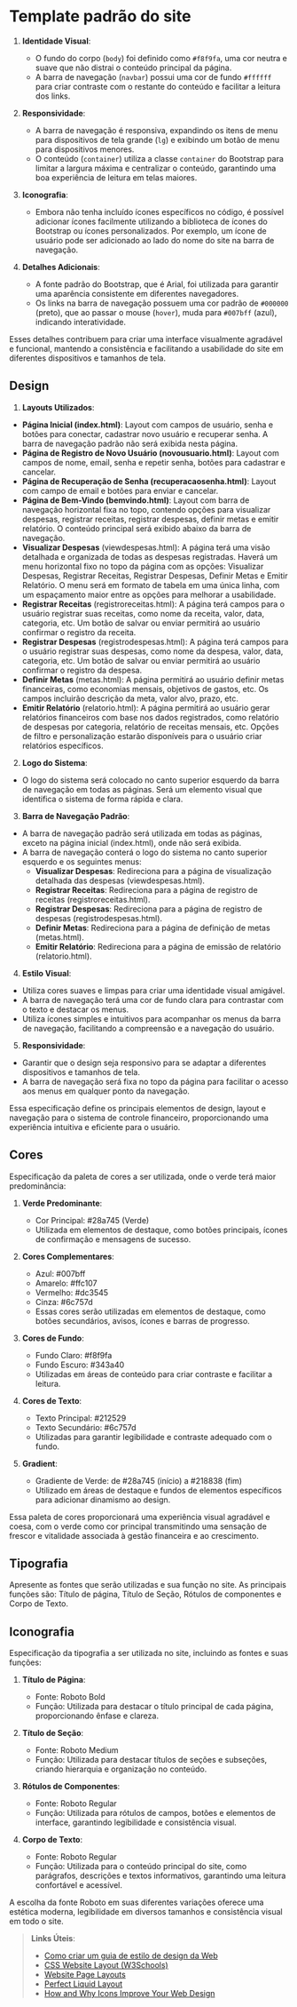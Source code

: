 # Template padrão do site

1. **Identidade Visual**:
   - O fundo do corpo (`body`) foi definido como `#f8f9fa`, uma cor neutra e suave que não distrai o conteúdo principal da página.
   - A barra de navegação (`navbar`) possui uma cor de fundo `#ffffff` para criar contraste com o restante do conteúdo e facilitar a leitura dos links.

2. **Responsividade**:
   - A barra de navegação é responsiva, expandindo os itens de menu para dispositivos de tela grande (`lg`) e exibindo um botão de menu para dispositivos menores.
   - O conteúdo (`container`) utiliza a classe `container` do Bootstrap para limitar a largura máxima e centralizar o conteúdo, garantindo uma boa experiência de leitura em telas maiores.

3. **Iconografia**:
   - Embora não tenha incluído ícones específicos no código, é possível adicionar ícones facilmente utilizando a biblioteca de ícones do Bootstrap ou ícones personalizados. Por exemplo, um ícone de usuário pode ser adicionado ao lado do nome do site na barra de navegação.

4. **Detalhes Adicionais**:
   - A fonte padrão do Bootstrap, que é Arial, foi utilizada para garantir uma aparência consistente em diferentes navegadores.
   - Os links na barra de navegação possuem uma cor padrão de `#000000` (preto), que ao passar o mouse (`hover`), muda para `#007bff` (azul), indicando interatividade.

Esses detalhes contribuem para criar uma interface visualmente agradável e funcional, mantendo a consistência e facilitando a usabilidade do site em diferentes dispositivos e tamanhos de tela.

## Design

1. **Layouts Utilizados**:
- **Página Inicial (index.html)**: Layout com campos de usuário, senha e botões para conectar, cadastrar novo usuário e recuperar senha. A barra de navegação padrão não será exibida nesta página.
- **Página de Registro de Novo Usuário (novousuario.html)**: Layout com campos de nome, email, senha e repetir senha, botões para cadastrar e cancelar.
- **Página de Recuperação de Senha (recuperacaosenha.html)**: Layout com campo de email e botões para enviar e cancelar.
- **Página de Bem-Vindo (bemvindo.html)**: Layout com barra de navegação horizontal fixa no topo, contendo opções para visualizar despesas, registrar receitas, registrar despesas, definir metas e emitir relatório. O conteúdo principal será exibido abaixo da barra de navegação.
- **Visualizar Despesas** (viewdespesas.html): A página terá uma visão detalhada e organizada de todas as despesas registradas. Haverá um menu horizontal fixo no topo da página com as opções: Visualizar Despesas, Registrar Receitas, Registrar Despesas, Definir Metas e Emitir Relatório. O menu será em formato de tabela em uma única linha, com um espaçamento maior entre as opções para melhorar a usabilidade.
- **Registrar Receitas** (registroreceitas.html): A página terá campos para o usuário registrar suas receitas, como nome da receita, valor, data, categoria, etc. Um botão de salvar ou enviar permitirá ao usuário confirmar o registro da receita.
- **Registrar Despesas** (registrodespesas.html): A página terá campos para o usuário registrar suas despesas, como nome da despesa, valor, data, categoria, etc. Um botão de salvar ou enviar permitirá ao usuário confirmar o registro da despesa.
- **Definir Metas** (metas.html): A página permitirá ao usuário definir metas financeiras, como economias mensais, objetivos de gastos, etc. Os campos incluirão descrição da meta, valor alvo, prazo, etc.
- **Emitir Relatório** (relatorio.html): A página permitirá ao usuário gerar relatórios financeiros com base nos dados registrados, como relatório de despesas por categoria, relatório de receitas mensais, etc. Opções de filtro e personalização estarão disponíveis para o usuário criar relatórios específicos.


2. **Logo do Sistema**:
- O logo do sistema será colocado no canto superior esquerdo da barra de navegação em todas as páginas. Será um elemento visual que identifica o sistema de forma rápida e clara.

3. **Barra de Navegação Padrão**:
- A barra de navegação padrão será utilizada em todas as páginas, exceto na página inicial (index.html), onde não será exibida.
- A barra de navegação conterá o logo do sistema no canto superior esquerdo e os seguintes menus:
     - **Visualizar Despesas**: Redireciona para a página de visualização detalhada das despesas (viewdespesas.html).
     - **Registrar Receitas**: Redireciona para a página de registro de receitas (registroreceitas.html).
     - **Registrar Despesas**: Redireciona para a página de registro de despesas (registrodespesas.html).
     - **Definir Metas**: Redireciona para a página de definição de metas (metas.html).
     - **Emitir Relatório**: Redireciona para a página de emissão de relatório (relatorio.html).

4. **Estilo Visual**:
- Utiliza cores suaves e limpas para criar uma identidade visual amigável.
- A barra de navegação terá uma cor de fundo clara para contrastar com o texto e destacar os menus.
- Utiliza ícones simples e intuitivos para acompanhar os menus da barra de navegação, facilitando a compreensão e a navegação do usuário.

5. **Responsividade**:
- Garantir que o design seja responsivo para se adaptar a diferentes dispositivos e tamanhos de tela.
- A barra de navegação será fixa no topo da página para facilitar o acesso aos menus em qualquer ponto da navegação.

Essa especificação define os principais elementos de design, layout e navegação para o sistema de controle financeiro, proporcionando uma experiência intuitiva e eficiente para o usuário.



## Cores

Especificação da paleta de cores a ser utilizada, onde o verde terá maior predominância:

1. **Verde Predominante**:
   - Cor Principal: #28a745 (Verde)
   - Utilizada em elementos de destaque, como botões principais, ícones de confirmação e mensagens de sucesso.

2. **Cores Complementares**:
   - Azul: #007bff
   - Amarelo: #ffc107
   - Vermelho: #dc3545
   - Cinza: #6c757d
   - Essas cores serão utilizadas em elementos de destaque, como botões secundários, avisos, ícones e barras de progresso.

3. **Cores de Fundo**:
   - Fundo Claro: #f8f9fa
   - Fundo Escuro: #343a40
   - Utilizadas em áreas de conteúdo para criar contraste e facilitar a leitura.

4. **Cores de Texto**:
   - Texto Principal: #212529
   - Texto Secundário: #6c757d
   - Utilizadas para garantir legibilidade e contraste adequado com o fundo.

5. **Gradient**:
   - Gradiente de Verde: de #28a745 (início) a #218838 (fim)
   - Utilizado em áreas de destaque e fundos de elementos específicos para adicionar dinamismo ao design.

Essa paleta de cores proporcionará uma experiência visual agradável e coesa, com o verde como cor principal transmitindo uma sensação de frescor e vitalidade associada à gestão financeira e ao crescimento.

## Tipografia

Apresente as fontes que serão utilizadas e sua função no site. As principais funções são: Título de página, Título de Seção, Rótulos de componentes e Corpo de Texto.


## Iconografia

Especificação da tipografia a ser utilizada no site, incluindo as fontes e suas funções:

1. **Título de Página**:
   - Fonte: Roboto Bold
   - Função: Utilizada para destacar o título principal de cada página, proporcionando ênfase e clareza.

2. **Título de Seção**:
   - Fonte: Roboto Medium
   - Função: Utilizada para destacar títulos de seções e subseções, criando hierarquia e organização no conteúdo.

3. **Rótulos de Componentes**:
   - Fonte: Roboto Regular
   - Função: Utilizada para rótulos de campos, botões e elementos de interface, garantindo legibilidade e consistência visual.

4. **Corpo de Texto**:
   - Fonte: Roboto Regular
   - Função: Utilizada para o conteúdo principal do site, como parágrafos, descrições e textos informativos, garantindo uma leitura confortável e acessível.

A escolha da fonte Roboto em suas diferentes variações oferece uma estética moderna, legibilidade em diversos tamanhos e consistência visual em todo o site.


> **Links Úteis**:
>
> -  [Como criar um guia de estilo de design da Web](https://edrodrigues.com.br/blog/como-criar-um-guia-de-estilo-de-design-da-web/#)
> - [CSS Website Layout (W3Schools)](https://www.w3schools.com/css/css_website_layout.asp)
> - [Website Page Layouts](http://www.cellbiol.com/bioinformatics_web_development/chapter-3-your-first-web-page-learning-html-and-css/website-page-layouts/)
> - [Perfect Liquid Layout](https://matthewjamestaylor.com/perfect-liquid-layouts)
> - [How and Why Icons Improve Your Web Design](https://usabilla.com/blog/how-and-why-icons-improve-you-web-design/)
